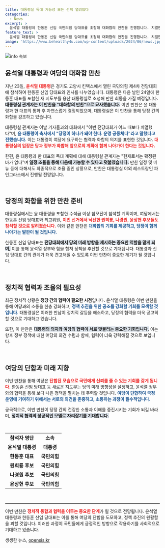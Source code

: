 ```yaml
---
title: 대통령실 독대 가능성 모든 선택 열려있다
categories:
  - News
excerpt: >
  윤석열 대통령이 한동훈 신임 국민의힘 당대표를 초청해 대화합의 만찬을 진행합니다. 치열한 전당대회 뒤에 이루어지는 이번 만찬은 당정의 결속을 다지기 위한 중요한 자리로, 기대를 모으고 있습니다!
feature_text: >
  윤석열 대통령이 한동훈 신임 국민의힘 당대표를 초청해 대화합의 만찬을 진행합니다. 치열한 전당대회 뒤에 이루어지는 이번 만찬은 당정의 결속을 다지기 위한 중요한 자리로, 기대를 모으고 있습니다!
image: 'https://www.behealthy4u.com/wp-content/uploads/2024/06/news.jpg'
---
```


<p><img src="https://www.behealthy4u.com/wp-content/uploads/2024/06/news.jpg" alt="info 속보" /></p>

<h2 data-ke-size="size26">윤석열 대통령과 여당의 대화합 만찬</h2>

<p data-ke-size="size16">지난 23일, <b><span style="color: #ee2323;">윤석열 대통령</span></b>은 경기도 고양시 킨텍스에서 열린 국민의힘 제4차 전당대회에 참석하여 한동훈 신임 당대표와 인사를 나누었습니다. 대통령은 다음 날인 24일에 한동훈 대표를 포함한 새 지도부를 용산 대통령실로 초청해 만찬 회동을 가질 예정입니다. <b><span style="background-color: #21538527;">대통령실 관계자는 이 만찬을 "대화합의 만찬"으로 묘사했습니다.</span></b> 이번 만찬은 윤 대통령과 한 대표의 통화 후 자연스럽게 결정되었으며, 대통령실은 이 만찬을 통해 당정 간의 화합을 강조하고 있습니다.</p>

<p data-ke-size="size16">대통령실 관계자는 이날 기자들과의 대화에서 "이번 전당대회가 어느 때보다 치열했다"며, <b><span style="color: #1a5490;">윤 대통령이 축사에서 "당정이 하나가 돼야 한다. 운명 공동체다"라고 말했다고 전했습니다.</span></b> 이는 대통령이 여당에 요구하는 협력과 화합의 의지를 표현한 것입니다. <b><span style="color: #ee2323;">대통령실의 입장은 당과 정부가 화합해 앞으로의 계획에 함께 나아가야 한다는 것입니다.</span></b></p>

<p data-ke-size="size16">한편, 윤 대통령과 한 대표의 독대 계획에 대해 대통령실 관계자는 "현재로서는 확정된 바가 없다"며 <b><span style="background-color: #21538527;">일정 조율을 통해 다음에 가능할 수 있다고 덧붙였습니다.</span></b> 만찬 일정 및 메뉴 등에 대해서도 최종적으로 조율 중인 상황으로, 만찬은 대통령실 야외 레스토랑인 파인그라스에서 진행될 전망입니다.</p>

<p data-ke-size="size16">&nbsp;</p>

<h2 data-ke-size="size26">당정의 화합을 위한 만찬 준비</h2>

<p data-ke-size="size16">대통령실에서는 윤 대통령을 포함한 수석급 이상 참모진이 참석할 계획이며, 여당에서는 한동훈 신임 당대표와 최고위원, <b><span style="color: #ee2323;">이번 선거에서 낙선한 원희룡, 나경원, 윤상현 후보들도 참석할 것으로 알려졌습니다.</span></b> 이와 같은 만찬은 <b><span style="color: #1a5490;">대화합의 기회를 제공하고, 당정이 함께 나아가는 발판이 될 것입니다.</span></b></p>

<p data-ke-size="size16">한동훈 신임 당대표는 <b><span style="background-color: #21538527;">전당대회에서 당의 미래 방향을 제시하는 중요한 역할을 맡게 되며,</span></b> 이를 통해 윤석열 정부와 힘을 합쳐 정책을 추진할 것으로 기대됩니다. 대통령과 신임 당대표 간의 관계가 더욱 견고해질 수 있도록 이번 만찬이 중요한 계기가 될 것입니다.</p>

<p data-ke-size="size16">&nbsp;</p>

<h2 data-ke-size="size26">정치적 협력과 조율의 필요성</h2>

<p data-ke-size="size16">최근 정치적 상황은 <b><span style="ee2323;">정당 간의 협력이 필요한 시점</span></b>입니다. 윤석열 대통령은 이번 만찬을 통해 여당과의 소통을 한층 강화하고, <b><span style="color: #1a5490;">정책 추진을 위한 공조를 강화할 기회를 모색할 것입니다.</span></b> 대통령실은 이러한 만남이 정치적 갈등을 해소하고, 당정의 협력을 더욱 공고히 할 것으로 기대하고 있습니다.</p>

<p data-ke-size="size16">또한, 이 만찬은 <b><span style="background-color: #21538527;">대통령의 의지와 여당의 협력이 서로 맞물리는 중요한 기회입니다.</span></b> 이는 향후 정부 정책에 대한 여당의 의견 수렴과 함께, 협력이 더욱 강력해질 것으로 보입니다.</p>

<p data-ke-size="size16">&nbsp;</p>

<h2 data-ke-size="size26">여당의 단합과 미래 지향</h2>

<p data-ke-size="size16">이번 만찬을 통해 여당은 <b><span style="color: #ee2323;">단합된 모습으로 국민에게 신뢰를 줄 수 있는 기회를 갖게 됩니다.</span></b> 한동훈 신임 당대표 등 새로운 지도부는 당의 미래 방향성을 설정하고, 윤석열 정부와의 협력을 통해 보다 나은 정책을 펼치는 데 주력할 것입니다. <b><span style="color: #1a5490;">여당이 단합하여 국정 운영에 기여하기 위해서는 서로의 의견을 존중하고, 소통하는 과정이 필수적입니다.</span></b></p>

<p data-ke-size="size16">궁극적으로, 이번 만찬이 당정 간의 건강한 소통과 이해를 증진시키는 기회가 되길 바라며, <b><span style="background-color: #21538527;">정치적 협력의 성공적인 모델로 자리잡기를 기대합니다.</span></b></p>

<p data-ke-size="size16">&nbsp;</p>

<table style="width: 100%;">
<tr>
<td style="text-align: center; height: 17px;"><b>참석자 명단</b></td>
<td style="text-align: center; height: 17px;"><b>소속</b></td>
</tr>
<tr>
<td style="text-align: center; height: 17px;"><b>윤석열 대통령</b></td>
<td style="text-align: center; height: 17px;"><b>대통령</b></td>
</tr>
<tr>
<td style="text-align: center; height: 17px;"><b>한동훈 대표</b></td>
<td style="text-align: center; height: 17px;"><b>국민의힘</b></td>
</tr>
<tr>
<td style="text-align: center; height: 17px;"><b>원희룡 후보</b></td>
<td style="text-align: center; height: 17px;"><b>국민의힘</b></td>
</tr>
<tr>
<td style="text-align: center; height: 17px;"><b>나경원 후보</b></td>
<td style="text-align: center; height: 17px;"><b>국민의힘</b></td>
</tr>
<tr>
<td style="text-align: center; height: 17px;"><b>윤상현 후보</b></td>
<td style="text-align: center; height: 17px;"><b>국민의힘</b></td>
</tr>
</table>

<p data-ke-size="size16">&nbsp;</p>

<p><hr style="height: 1px; background-color: #000;"></hr></p>

<p data-ke-size="size16">이번 만찬은 <b><span style="color: #ee2323;">정치적 통합과 협력을 이루는 중요한 단계</span></b>가 될 것으로 전망됩니다. 윤석열 대통령과 한동훈 신임 당대표는 이를 통해 여당의 단합을 도모하고, 정책 추진의 원활함을 꾀할 것입니다. 이러한 과정이 국민들에게 긍정적인 방향으로 작용하기를 사회적으로 기대하고 있습니다.</p>
생생한 뉴스, <a href="https://opensis.kr" rel="dofollow">opensis.kr</a>


